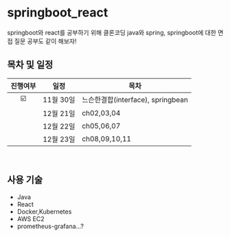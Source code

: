 # springboot_react
springboot와 react를 공부하기 위해 클론코딩
java와 spring, springboot에 대한 면접 질문 공부도 같이 해보자!


## 목차 및 일정
|진행여부|일정|목차|
|:-:|-------|----------------|
|☑️|11월 30일|느슨한결합(interface), springbean |
||12월 21일|ch02,03,04|
||12월 22일|ch05,06,07 |
||12월 23일|ch08,09,10,11 |
</br>

## 사용 기술

- Java
- React
- Docker,Kubernetes
- AWS EC2
- prometheus-grafana...?

